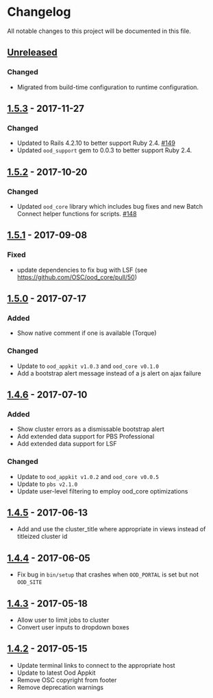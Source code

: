 # Changelog
All notable changes to this project will be documented in this file.

## [Unreleased]

### Changed

- Migrated from build-time configuration to runtime configuration.

## [1.5.3] - 2017-11-27
### Changed
- Updated to Rails 4.2.10 to better support Ruby 2.4.
  [#149](https://github.com/OSC/ood-activejobs/issues/149)
- Updated `ood_support` gem to 0.0.3 to better support Ruby 2.4.

## [1.5.2] - 2017-10-20
### Changed
- Updated `ood_core` library which includes bug fixes and new Batch Connect
  helper functions for scripts.
  [#148](https://github.com/OSC/ood-activejobs/pull/148)

## [1.5.1] - 2017-09-08
### Fixed
- update dependencies to fix bug with LSF (see https://github.com/OSC/ood_core/pull/50)

## [1.5.0] - 2017-07-17
### Added
- Show native comment if one is available (Torque)

### Changed
- Update to `ood_appkit v1.0.3` and `ood_core v0.1.0`
- Add a bootstrap alert message instead of a js alert on ajax failure

## [1.4.6] - 2017-07-10
### Added
- Show cluster errors as a dismissable bootstrap alert
- Add extended data support for PBS Professional
- Add extended data support for LSF

### Changed
- Update to `ood_appkit v1.0.2` and `ood_core v0.0.5`
- Update to `pbs v2.1.0`
- Update user-level filtering to employ ood_core optimizations

## [1.4.5] - 2017-06-13
- Add and use the cluster_title where appropriate in views instead of titleized cluster id

## [1.4.4] - 2017-06-05
- Fix bug in `bin/setup` that crashes when `OOD_PORTAL` is set but not
  `OOD_SITE`

## [1.4.3] - 2017-05-18
- Allow user to limit jobs to cluster
- Convert user inputs to dropdown boxes

## [1.4.2] - 2017-05-15
- Update terminal links to connect to the appropriate host
- Update to latest Ood Appkit
- Remove OSC copyright from footer
- Remove deprecation warnings

[Unreleased]: https://github.com/OSC/ood-activejobs/compare/v1.5.3...HEAD
[1.5.3]: https://github.com/OSC/ood-activejobs/compare/v1.5.2...v1.5.3
[1.5.2]: https://github.com/OSC/ood-activejobs/compare/v1.5.1...v1.5.2
[1.5.1]: https://github.com/OSC/ood-activejobs/compare/v1.5.0...v1.5.1
[1.5.0]: https://github.com/OSC/ood-activejobs/compare/v1.4.6...v1.5.0
[1.4.6]: https://github.com/OSC/ood-activejobs/compare/v1.4.5...v1.4.6
[1.4.5]: https://github.com/OSC/ood-activejobs/compare/v1.4.4...v1.4.5
[1.4.4]: https://github.com/OSC/ood-activejobs/compare/v1.4.3...v1.4.4
[1.4.3]: https://github.com/OSC/ood-activejobs/compare/v1.4.2...v1.4.3
[1.4.2]: https://github.com/OSC/ood-activejobs/compare/v1.0.0...v1.4.2
